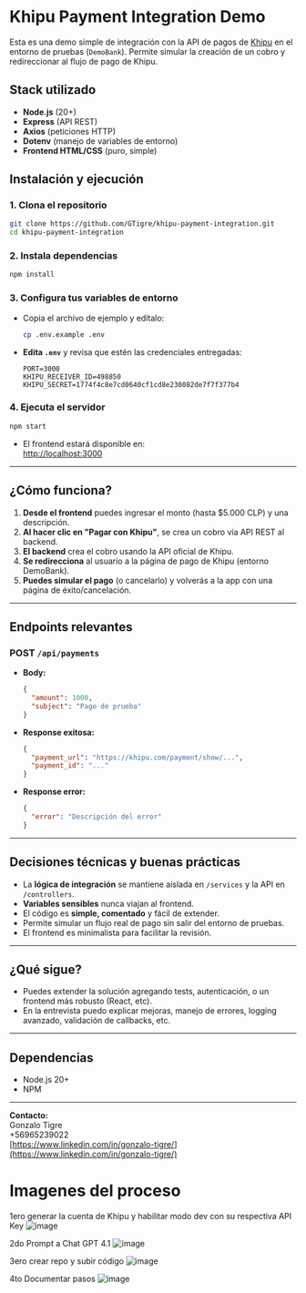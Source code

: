 
# Khipu Payment Integration Demo

Esta es una demo simple de integración con la API de pagos de [Khipu](https://khipu.com) en el entorno de pruebas (`DemoBank`). Permite simular la creación de un cobro y redireccionar al flujo de pago de Khipu.

## Stack utilizado

- **Node.js** (20+)
- **Express** (API REST)
- **Axios** (peticiones HTTP)
- **Dotenv** (manejo de variables de entorno)
- **Frontend HTML/CSS** (puro, simple)

## Instalación y ejecución

### 1. Clona el repositorio

```bash
git clone https://github.com/GTigre/khipu-payment-integration.git
cd khipu-payment-integration
```

### 2. Instala dependencias

```bash
npm install
```

### 3. Configura tus variables de entorno

- Copia el archivo de ejemplo y edítalo:
  ```bash
  cp .env.example .env
  ```
- **Edita `.env`** y revisa que estén las credenciales entregadas:

  ```
  PORT=3000
  KHIPU_RECEIVER_ID=498850
  KHIPU_SECRET=1774f4c8e7cd0640cf1cd8e230082de7f7f377b4
  ```

### 4. Ejecuta el servidor

```bash
npm start
```
- El frontend estará disponible en:  
  [http://localhost:3000](http://localhost:3000)

---

## ¿Cómo funciona?

1. **Desde el frontend** puedes ingresar el monto (hasta $5.000 CLP) y una descripción.
2. **Al hacer clic en "Pagar con Khipu"**, se crea un cobro vía API REST al backend.
3. **El backend** crea el cobro usando la API oficial de Khipu.
4. **Se redirecciona** al usuario a la página de pago de Khipu (entorno DemoBank).
5. **Puedes simular el pago** (o cancelarlo) y volverás a la app con una página de éxito/cancelación.

---

## Endpoints relevantes

### POST `/api/payments`
- **Body:**  
  ```json
  {
    "amount": 1000,
    "subject": "Pago de prueba"
  }
  ```
- **Response exitosa:**  
  ```json
  {
    "payment_url": "https://khipu.com/payment/show/...",
    "payment_id": "..."
  }
  ```
- **Response error:**  
  ```json
  {
    "error": "Descripción del error"
  }
  ```

---

## Decisiones técnicas y buenas prácticas

- La **lógica de integración** se mantiene aislada en `/services` y la API en `/controllers`.
- **Variables sensibles** nunca viajan al frontend.
- El código es **simple, comentado** y fácil de extender.
- Permite simular un flujo real de pago sin salir del entorno de pruebas.
- El frontend es minimalista para facilitar la revisión.

---

## ¿Qué sigue?

- Puedes extender la solución agregando tests, autenticación, o un frontend más robusto (React, etc).
- En la entrevista puedo explicar mejoras, manejo de errores, logging avanzado, validación de callbacks, etc.

---

## Dependencias

- Node.js 20+
- NPM

---

**Contacto:**  
Gonzalo Tigre  
+56965239022  
[https://www.linkedin.com/in/gonzalo-tigre/](https://www.linkedin.com/in/gonzalo-tigre/)

# Imagenes del proceso 
1ero generar la cuenta de Khipu y habilitar modo dev con su respectiva API Key
![image](https://github.com/user-attachments/assets/a6148235-1afc-4e9f-806e-1a78832a6a54)

2do Prompt a Chat GPT 4.1 
![image](https://github.com/user-attachments/assets/22d92eb7-a491-45d4-a3a2-4c34c04155ac)

3ero crear repo y subir código 
![image](https://github.com/user-attachments/assets/77099476-7881-4da7-a31f-a67af0560b71)

4to Documentar pasos
![image](https://github.com/user-attachments/assets/c1333aa9-dcc7-428b-9315-5e6d57c3ae50)
